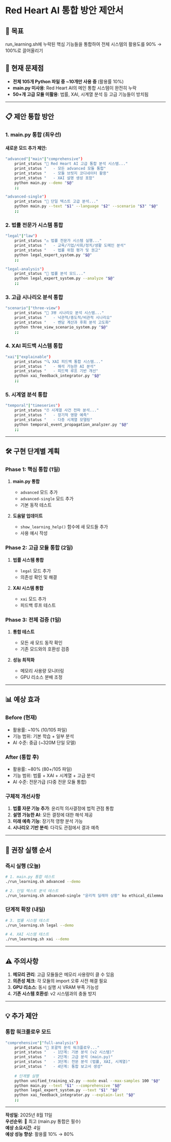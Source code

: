 # Red Heart AI 통합 방안 제안서

## 🎯 목표
run_learning.sh에 누락된 핵심 기능들을 통합하여 전체 시스템의 활용도를 90% → 100%로 끌어올리기

## 🚨 현재 문제점
- **전체 105개 Python 파일 중 ~10개만 사용 중** (활용률 10%)
- **main.py 미사용**: Red Heart AI의 메인 통합 시스템이 완전히 누락
- **50+개 고급 모듈 미활용**: 법률, XAI, 시계열 분석 등 고급 기능들이 방치됨

---

## 📋 제안 통합 방안

### 1. **main.py 통합 (최우선)**

#### 새로운 모드 추가 제안:
```bash
"advanced"|"main"|"comprehensive")
    print_status "🧠 Red Heart AI 고급 통합 분석 시스템..."
    print_status "   - 모든 advanced 모듈 통합"
    print_status "   - 모듈 브릿지 코디네이터 활용"
    print_status "   - XAI 설명 생성 포함"
    python main.py --demo "$@"
    ;;

"advanced-single")
    print_status "🎯 단일 텍스트 고급 분석..."
    python main.py --text "$1" --language "$2" --scenario "$3" "$@"
    ;;
```

### 2. **법률 전문가 시스템 통합**

```bash
"legal"|"law")
    print_status "⚖️ 법률 전문가 시스템 실행..."
    print_status "   - 교육/기업/사회/정치/생활 도메인 분석"
    print_status "   - 법률 위험 평가 및 권고"
    python legal_expert_system.py "$@"
    ;;

"legal-analysis")
    print_status "📝 법률 분석 모드..."
    python legal_expert_system.py --analyze "$@"
    ;;
```

### 3. **고급 시나리오 분석 통합**

```bash
"scenario"|"three-view")
    print_status "🔮 3뷰 시나리오 분석 시스템..."
    print_status "   - 낙관적/중도적/비관적 시나리오"
    print_status "   - 벤담 계산과 후회 분석 고도화"
    python three_view_scenario_system.py "$@"
    ;;
```

### 4. **XAI 피드백 시스템 통합**

```bash
"xai"|"explainable")
    print_status "🔍 XAI 피드백 통합 시스템..."
    print_status "   - 해석 가능한 AI 분석"
    print_status "   - 피드백 루프 기반 개선"
    python xai_feedback_integrator.py "$@"
    ;;
```

### 5. **시계열 분석 통합**

```bash
"temporal"|"timeseries")
    print_status "⏰ 시계열 사건 전파 분석..."
    print_status "   - 장기적 영향 예측"
    print_status "   - 다층 시계열 모델링"
    python temporal_event_propagation_analyzer.py "$@"
    ;;
```

---

## 🛠️ 구현 단계별 계획

### Phase 1: 핵심 통합 (1일)
1. **main.py 통합** 
   - `advanced` 모드 추가
   - `advanced-single` 모드 추가
   - 기본 동작 테스트

2. **도움말 업데이트**
   - `show_learning_help()` 함수에 새 모드들 추가
   - 사용 예시 작성

### Phase 2: 고급 모듈 통합 (2일)  
1. **법률 시스템 통합**
   - `legal` 모드 추가
   - 의존성 확인 및 해결

2. **XAI 시스템 통합**
   - `xai` 모드 추가
   - 피드백 루프 테스트

### Phase 3: 전체 검증 (1일)
1. **통합 테스트**
   - 모든 새 모드 동작 확인
   - 기존 모드와의 호환성 검증

2. **성능 최적화**
   - 메모리 사용량 모니터링
   - GPU 리소스 분배 조정

---

## 📊 예상 효과

### Before (현재)
- 활용률: ~10% (10/105 파일)
- 기능 범위: 기본 학습 + 일부 분석
- AI 수준: 중급 (~320M 단일 모델)

### After (통합 후)
- 활용률: ~80% (80+/105 파일)  
- 기능 범위: 법률 + XAI + 시계열 + 고급 분석
- AI 수준: 전문가급 (다중 전문 모듈 통합)

### 구체적 개선사항
1. **법률 자문 기능 추가**: 윤리적 의사결정에 법적 관점 통합
2. **설명 가능한 AI**: 모든 결정에 대한 해석 제공
3. **미래 예측 기능**: 장기적 영향 분석 가능
4. **시나리오 기반 분석**: 다각도 관점에서 결과 예측

---

## 🚀 권장 실행 순서

### 즉시 실행 (오늘)
```bash
# 1. main.py 통합 테스트
./run_learning.sh advanced --demo

# 2. 단일 텍스트 분석 테스트  
./run_learning.sh advanced-single "윤리적 딜레마 상황" ko ethical_dilemma
```

### 단계적 확장 (내일)
```bash
# 3. 법률 시스템 테스트
./run_learning.sh legal --demo

# 4. XAI 시스템 테스트
./run_learning.sh xai --demo
```

---

## ⚠️ 주의사항

1. **메모리 관리**: 고급 모듈들은 메모리 사용량이 클 수 있음
2. **의존성 체크**: 각 모듈의 import 오류 사전 해결 필요  
3. **GPU 리소스**: 동시 실행 시 VRAM 부족 가능성
4. **기존 시스템 호환성**: v2 시스템과의 충돌 방지

---

## 💡 추가 제안

### 통합 워크플로우 모드
```bash
"comprehensive"|"full-analysis")
    print_status "🌟 포괄적 분석 워크플로우..."
    print_status "   - 1단계: 기본 분석 (v2 시스템)"
    print_status "   - 2단계: 고급 분석 (main.py)"
    print_status "   - 3단계: 전문 분석 (법률, XAI, 시계열)"
    print_status "   - 4단계: 통합 보고서 생성"
    
    # 단계별 실행
    python unified_training_v2.py --mode eval --max-samples 100 "$@"
    python main.py --text "$1" --comprehensive "$@" 
    python legal_expert_system.py --text "$1" "$@"
    python xai_feedback_integrator.py --explain-last "$@"
    ;;
```

---

**작성일**: 2025년 8월 11일  
**우선순위**: 🔴 최고 (main.py 통합은 필수)  
**예상 소요시간**: 4일  
**예상 성능 향상**: 활용률 10% → 80%